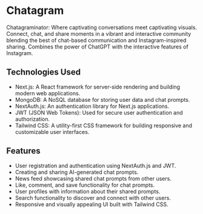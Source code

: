 # Chatagram

Chatagraminator: Where captivating conversations meet captivating visuals. Connect, chat, and share moments in a vibrant and interactive community blending the best of chat-based communication and Instagram-inspired sharing. Combines the power of ChatGPT with the interactive features of Instagram. 

## Technologies Used

- Next.js: A React framework for server-side rendering and building modern web applications.
- MongoDB: A NoSQL database for storing user data and chat prompts.
- NextAuth.js: An authentication library for Next.js applications.
- JWT (JSON Web Tokens): Used for secure user authentication and authorization.
- Tailwind CSS: A utility-first CSS framework for building responsive and customizable user interfaces.

## Features

- User registration and authentication using NextAuth.js and JWT.
- Creating and sharing AI-generated chat prompts.
- News feed showcasing shared chat prompts from other users.
- Like, comment, and save functionality for chat prompts.
- User profiles with information about their shared prompts.
- Search functionality to discover and connect with other users.
- Responsive and visually appealing UI built with Tailwind CSS.

